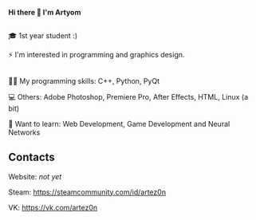 **Hi there 👋 I'm Artyom**
##
🎓 1st year student :)

⚡ I'm interested in programming and graphics design.
##
👨‍💻 My programming skills: C++, Python, PyQt

💻 Others: Adobe Photoshop, Premiere Pro, After Effects, HTML, Linux (a bit)

📙 Want to learn: Web Development, Game Development and Neural Networks
## Contacts
Website: _not yet_

Steam: https://steamcommunity.com/id/artez0n

VK: https://vk.com/artez0n

<!--
### Hi there 👋

**ARTEZON/ARTEZON** is a ✨ _special_ ✨ repository because its `README.md` (this file) appears on your GitHub profile.

Here are some ideas to get you started:

- 🔭 I’m currently working on ...
- 🌱 I’m currently learning ...
- 👯 I’m looking to collaborate on ...
- 🤔 I’m looking for help with ...
- 💬 Ask me about ...
- 📫 How to reach me: ...
- 😄 Pronouns: ...
- ⚡ Fun fact: ...
-->
